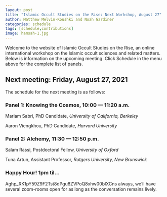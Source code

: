 ```yaml
---
layout: post
title: "Islamic Occult Studies on the Rise: Next Workshop, August 27"
author: Matthew Melvin-Koushki and Noah Gardiner
categories: schedule
tags: [schedule,contributions]
image: hamsah-1.jpg
---
```


Welcome to the website of Islamic Occult Studies on the Rise, an online international workshop on the Islamic occult sciences and related matters. Below is information on the upcoming meeting. Click Schedule in the menu above for the complete list of panels.

## Next meeting: Friday, August 27, 2021

The schedule for the next meeting is as follows:

### Panel 1: Knowing the Cosmos, 10:00 — 11:20 a.m.	

Mariam Sabri, PhD Candidate, *University of California, Berkeley*

Aaron Viengkhou, PhD Candidate, *Harvard University*


### Panel 2: Alchemy, 11:30 — 12:50 p.m.

Salam Rassi, Postdoctoral Fellow, *University of Oxford*

Tuna Artun, Assistant Professor, *Rutgers University, New Brunswick*


### Happy Hour! 1pm til...
A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s always, we’ll have several zoom-rooms open for as long as the conversation remains lively.
